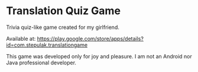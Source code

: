 # Translation Quiz Game

Trivia quiz-like game created for my girlfriend.

Available at: https://play.google.com/store/apps/details?id=com.stepulak.translationgame

This game was developed only for joy and pleasure.
I am not an Android nor Java professional developer.
